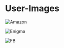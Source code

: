 # User-Images

![Amazon](https://github.com/ShivaShankarGoddumarri/User-Images/assets/96565316/8b34a415-7476-4edc-8aa8-3033d0cd308c)

![Enigma](https://github.com/ShivaShankarGoddumarri/User-Images/assets/96565316/ffbffd9d-f645-430d-89b8-510073f98c97)



![FB](https://github.com/ShivaShankarGoddumarri/User-Images/assets/96565316/1a93241f-7e84-4988-86ea-361356034607)
